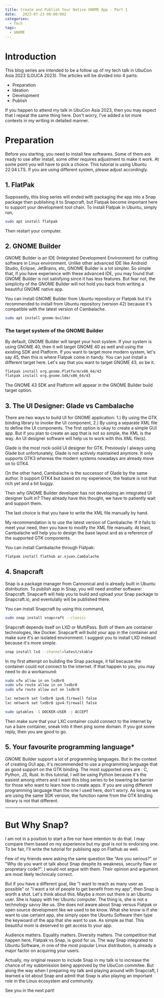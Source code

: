 ```yaml
---
title: Create and Publish Your Native GNOME App - Part 1
date:   2023-07-23 00:00:00Z
categories:
  - Tech
tags:
  - GNOME
---
```


# Introduction

This blog series are intended to be a follow up of my tech talk in UbuCon Asia 2023 (LOUCA 2023). The articles will be divided into 4 parts:

- Preparation
- Ideation
- Development
- Publish

If you happen to attend my talk in UbuCon Asia 2023, then you may expect that I repeat the same thing here. Don't worry, I've added a lot more contexts in my writing in detailed manner.

# Preparation

Before you starting, you need to install few softwares. Some of them are ready to use after install, some other requires adjustment to make it work. At some point you will have to pick a choice. This tutorial is using Ubuntu 22.04 LTS. If you are using different system, please adjust accordingly.

## 1. FlatPak

Supposedly, this blog series will ended with packaging the app into a Snap package then publishing it to Snapcraft, but Flatpak become important here to support your development tool chain. To install Flatpak in Ubuntu, simply run,

```bash
sudo apt install flatpak
```

Then restart your computer.

## 2. GNOME Builder

GNOME Builder is an IDE (Integrated Development Environment) for crafting software in Linux environment. Unlike other advanced IDE like Android Studio, Eclipse, JetBrains, etc, GNOME Builder is a lot simpler. So simple that, if you have experience with these advanced IDE, you may found that GNOME Builder is not satisfying since it has less features. But fear not, the simplicity of the GNOME Builder will not hold you back from writing a beautiful GNOME native app.

You can install GNOME Builder from Ubuntu repository or Flatpak but it's recommended to install from Ubuntu repository (version 42) because it's compatible with the latest version of Cambalache.

```bash
sudo apt install gnome-builder
```



### The target system of the GNOME Builder

By default, GNOME Builder will target your host system. If your system is using GNOME 40, then it will target GNOME 40 as well and using the existing SDK and Platform. If you want to target more modern system, let's say 45, then this is where Flatpak come in handy. You can just install a different target here. Let's say that you want to target GNOME 43, so be it.

```bash
flatpak install org.gnome.Platform/x86_64/43
flatpak install org.gnome.Sdk/x86_64/43
```

The GNOME 43 SDK and Platform will appear in the GNOME Builder build target option.

## 3. The UI Designer: Glade vs Cambalache

There are two ways to build UI for GNOME application: 1.) By using the GTK binding library to invoke the UI component, 2.) By using a separate XML file to define the UI components. The first option is okay to create a simple GUI app. But if you plan to create an app that is not so simple, the XML is the way. An UI designer software will help us to work with this XML file(s).

Glade is the most rock-solid UI designer for GTK. Previously I always using Glade but unfortunately, Glade is not actively maintained anymore. It only supports GTK3 whereas the modern systems nowadays are already move on to GTK4.

On the other hand, Cambalache is the successor of Glade by the same author. It support GTK4 but based on my experience, the feature is not that rich yet and a bit buggy.

Then why GNOME Builder developer has not developing an integrated UI designer built in? They already have this thought, we have to patiently wait and support them.

The last choice is that you have to write the XML file manually by hand.

My recommendation is to use the latest version of Cambalache. If it fails to meet your need, then you have to modify the XML file manually. At least, Cambalache will help you to design the base layout and as a reference of the supported GTK components.

You can install Cambalache through Flatpak:

```bash
flatpak install flathub ar.xjuan.Cambalache
```

## 4. Snapcraft

Snap is a package manager from Cannonical and is already built in Ubuntu distribution. To publish app in Snap, you will need another software: Snapcraft. Snapcarft will help you to build and upload your Snap package to Snapcraft.io, and eventulally will be published there.

You can install Snapcraft by using this command,

```bash
sudo snap install snapcraft --classic
```

Snapcraft depends itself on LXD or MultiPass. Both of them are container technologies, like Docker. Snapcarft will build your app in the container and make sure it's an isolated environment. I suggest you to install LXD instead because it's more simple.

```bash
snap install lxd --channel=latest/stable
```

In my first attempt on building the Snap package, it fail because the container could not connect to the internet. If that happen to you, you may need to do a workaround:

```bash
sudo ufw allow in on lxdbr0
sudo ufw route allow in on lxdbr0
sudo ufw route allow out on lxdbr0

lxc network set lxdbr0 ipv6.firewall false
lxc network set lxdbr0 ipv4.firewall false

sudo iptables -I DOCKER-USER -j ACCEPT
```

Then make sure that your LXC container could connect to the internet by run a bare container, sneak into it then ping some domain. If you got some reply, then you are good to go.


## 5. Your favourite programming language*

GNOME Builder support a lot of programming languages. But in the context of creating GUI app, it's recommended to use a programming language that as good support on the GTK binding. The most supported ones are : C, Python, JS, Rust. In this tutorial, I will be using Python because it's the easiest among others and I want this blog series to be lowering be barrier for those who want to learn how to create apps. If you are using different programming language than the one I used here, don't worry. As long as we are using the same SDK version, the function name from the GTK binding library is not that different.

----

# But Why Snap?

I am not in a position to start a fire nor have intention to do that. I may compare them based on my experience but my goal is not to endorsing one. To be fair, I'll write the tutorial for publising app on Flathub as well.

Few of my friends were asking the same question like "Are you serious?" or "Why do you want ot talk about Snap despite its weakness, security flaw or propretary code?". I would not argue with them. Their opinion and argument are most likely technicaly correct.

But if you have a different goal, like "I want to reach as many user as possible" or "I want a lot of people to get benefit from my app", then Snap is worth a shot. Let's think about this. Maybe a mom out there is an Ubuntu user. She is happy with her Ubuntu computer. The thing is, she is not a technology savvy like us. She does not aware about Snap versus Flatpak or open source development like we used to be know. What she know is if she want to use certaint app, she simply open the Ubuntu Software then type the keywoard of the app that she want to use. As simple as that. This beautiful mom is deserved to get access to your app.

Audience matters. Equality matters. Diversity matters. The competition that happen here, Flatpak vs Snap, is good for us. The way Snap integrated to Ubuntu Software, in one of the most popular Linux distribution, is already a major factor on acquiring your users.

Actually, my original reason to include Snap in my talk is to increase the chance of my subbmission being approved by the UbuCon commitee. But along the way when I preparing my talk and playing around with Snapcraft, I learned a lot about Snap and admit that Snap is also playing an important role in the Linux ecosystem and community.

See you in the next part!
